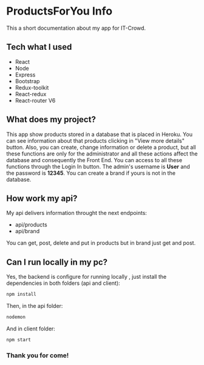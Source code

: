 # ProductsForYou Info

This a short documentation about my app for IT-Crowd.

## Tech what I used

- React
- Node
- Express
- Bootstrap
- Redux-toolkit
- React-redux
- React-router V6

## What does my project?

This app show products stored in a database that is placed in Heroku. You can see information about that products clicking in "View more details" button.
Also, you can create, change information or delete a product, but all these functions are only for the administrator and all these actions affect the database and consequently the Front End. You can access to all these functions through the Login In button. The admin's username is **User** and the password is **12345**. You can create a brand if yours is not in the database.

## How work my api?

My api delivers information throught the next endpoints:

- api/products
- api/brand

You can get, post, delete and put in products but in brand just get and post.

## Can I run locally in my pc?

Yes, the backend is configure for running locally , just install the dependencies in both folders (api and client):

```bash
npm install
```

Then, in the api folder:

```bash
nodemon
```

And in client folder:

```bash
npm start
```

### Thank you for come!
